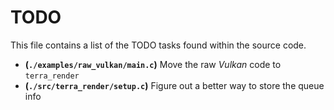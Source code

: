 # TODO
This file contains a list of the TODO tasks found within the source code.
- **(`./examples/raw_vulkan/main.c`)** Move the raw *Vulkan* code to `terra_render`
- **(`./src/terra_render/setup.c`)** Figure out a better way to store the queue info
